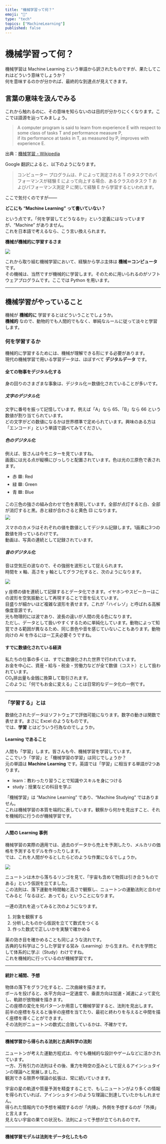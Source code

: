 ```yaml
---
title: "機械学習って何？"
emoji: "🍣"
type: "tech"
topics: ["MachineLearning"]
published: false
---
```


# 機械学習って何？

機械学習は Machine Learning という単語から訳されたものですが、果たしてこれはどういう意味でしょうか？  
何を意味するのかが分かれば、最終的な到達点が見えてきます。

## 言葉の意味を汲んでみる

これから触れるのに、その意味を知らないのは目的が分かりにくくなります。ここでは語源を辿ってみましょう。

> A computer program is said to learn from experience E with respect to some class of tasks T and performance measure P,  
> if its performance at tasks in T, as measured by P, improves with experience E.

出典：[機械学習 - Wikipedia](https://ja.wikipedia.org/wiki/%E6%A9%9F%E6%A2%B0%E5%AD%A6%E7%BF%92#:~:text=%E6%A9%9F%E6%A2%B0%E5%AD%A6%E7%BF%92%E3%81%A8%E3%81%84%E3%81%86%E5%90%8D%E5%89%8D%E3%81%AF,%E3%82%B5%E3%83%9F%E3%83%A5%E3%82%A8%E3%83%AB%E3%81%AB%E3%82%88%E3%81%A3%E3%81%A6%E9%80%A0%E8%AA%9E%E3%81%95%E3%82%8C%E3%81%9F%E3%80%82)

Google 翻訳によると、以下のようになります。

> コンピューター プログラムは、P によって測定される T のタスクでのパフォーマンスが経験 E によって向上する場合、あるクラスのタスク T およびパフォーマンス測定 P に関して経験 E から学習するといわれます。

ここで気付くのですが――

**どこにも “Machine Learning” って書いていない？**

という点です。「何を学習してどうなるか」という定義にはなっていますが、“Machine” がありません。  
これを日本語で考えるなら、こう言い換えられます。

**機械が機械的に学習するさま**

![](/images/Gemini_Generated_Image_tezhtezhtezhtezh.png)

これから取り組む機械学習において、経験から学ぶ主体は **機械＝コンピュータ** です。  
その機械は、当然ですが機械的に学習します。そのために用いられるのがソフトウェアプログラムです。ここでは Python を用います。

---

## 機械学習がやっていること

機械が **機械的に** 学習するとはどういうことでしょうか。  
**機械的** なので、動物的でも人間的でもなく、単純なルールに従って淡々と学習します。

### 何を学習するか

機械的に学習するためには、機械が理解できる形にする必要があります。  
現代の機械学習で用いる学習データは、ほぼすべて **デジタルデータ** です。

#### 全ての物事をデジタル化する

身の回りのさまざまな事象は、デジタル化＝数値化されていることが多いです。

##### 文字のデジタル化

文字に番号を振って記憶しています。例えば「A」なら 65、「B」なら 66 という数値が割り当てられています。  
どの文字がどの数値になるかは世界標準で定められています。興味のある方は「エンコード」という単語で調べてみてください。

##### 色のデジタル化

例えば、皆さんは今モニターを見ていますね。  
画面には光る点が縦横にびっしりと配置されています。色は光の三原色で表されます。

- 赤 🟥: Red  
- 緑 🟩: Green  
- 青 🟦: Blue  

この三色の強さの組み合わせで色を表現しています。全部が点灯すると白、全部が消灯すると黒。赤と緑が合わさると黄色 🟨 になります。  
![](/images/Gemini_Generated_Image_6aifxf6aifxf6aif.png)

スマホのカメラはそれぞれの値を数値としてデジタル記録します。1画素に3つの数値を持っているわけです。  
動画は、写真の連続として記録されています。

##### 音のデジタル化

音は空気圧の波なので、その強弱を波形として捉えられます。  
時間を x 軸、高さを y 軸としてグラフ化すると、次のようになります。

![](/images/wave_encord.png)

y 座標の値を連続して記録するとデータ化できます。イヤホンやスピーカーはこの波形を空気振動として再現することで音を伝えています。  
目盛りが細かいほど複雑な波形を表せます。これが「ハイレゾ」と呼ばれる高解像度音源です。  
光も物理的には波であり、波長の違いが人間の見る色になります。  
ただし、データとして扱いやすくするために単純化しています。動物によって知覚できる範囲が異なるため、同じ景色や音を感じていないこともあります。動物向けの AI を作るには一工夫必要そうですね。

#### すでに数値化されている経済

私たちの仕事の多くは、すでに数値化された世界で行われています。  
お金を中心に、資産・給与・税金・労働力などが全て数値（コスト）として扱われています。  
CO₂排出量も金銭に換算して取引されます。  
このように「何でもお金に変える」ことは日常的なデータ化の一例です。

---

### 「学習する」とは

数値化されたデータはソフトウェアで評価可能になります。数字の動きは関数で表せます。まさに Excel のようなものです。  
では、**学習** とはどういう行為なのでしょうか。

#### Learning であること

人間も「学習」します。皆さんも今、機械学習を学習しています。  
ここでいう「学習」と「機械学習の学習」は同じでしょうか？  
元の単語は **Machine Learning** です。英語では「学習」に相当する単語が2つあります。

- learn：教わったり習うことで知識やスキルを身につける  
- study：授業などの科目を学ぶ  

「機械学習」は “Machine Learning” であり、“Machine Studying” ではありません。  
これは機械学習の本質を端的に表しています。観察から何かを見出すこと、それを機械的に行うのが機械学習です。

---

#### 人間の Learning 事例

機械学習の実際の適用では、過去のデータから売上を予測したり、メルカリの価格を予測するモデルを作ったりします。  
では、これを人間がやるとしたらどのような作業になるでしょうか。

![](/images/Gemini_Generated_Image_skpajuskpajuskpa.png)

ニュートンは木から落ちるリンゴを見て、「宇宙も含めて物質は引き合うものである」という仮説を立てました。  
この法則は、落下運動を時間軸と高さで観察し、ニュートンの運動法則と合わせてみると「なるほど、あってる」ということになります。  

一連の流れを追ってみると次のようになります。

1. 対象を観察する  
2. 分析したものから仮説を立てて数式をつくる  
3. 作った数式で正しいかを実験で確かめる  

薬の効き目を確かめることも同じような流れです。  
古典的な科学はこうした学習する営み（Learning）から生まれ、それを学問として体系的に学ぶ（Study）わけですね。  
これを機械的に行っているのが機械学習です。

---

#### 統計と補間、予想

物体の落下をグラフ化すると、二次曲線を描きます。  
ボールを投げると、水平方向は一定速度で、垂直方向は加速・減速によって変化し、軌跡が放物線を描きます。  
この座標の変化を何パターンか用意して機械学習すると、法則を見出します。  
前半の座標を与えると後半の座標を当てたり、最初と終わりを与えると中間を描く座標を導くことができます。  
その法則がニュートンの数式に合致しているかは、不確かです。

---

#### 機械学習から得られる法則と古典科学の法則

ニュートンが考えた運動方程式は、今でも機械的な設計やゲームなどに活かされています。  
一方、万有引力の法則はその後、重力を時空の歪みとして捉えるアインシュタインの理論へと発展しました。  
観測できる限界や理論の拡張は、常に続いていきます。  

宇宙の星の軌道や質量予測を精査することで、もしニュートンがより多くの情報を得られていれば、アインシュタインのような理論に到達していたかもしれません。  
得られた情報内での予想を補間するのが「内挿」、外側を予想するのが「外挿」と言えます。  
見えない宇宙の果ての状況も、法則によって予想が立てられるのです。

---

#### 機械学習モデルは法則をデータ化したもの
